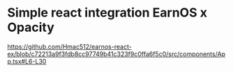 # Simple react integration EarnOS x Opacity

https://github.com/Hmac512/earnos-react-ex/blob/c72213a9f3fdb8cc97749b41c323f9c0ffa6f5c0/src/components/App.tsx#L6-L30